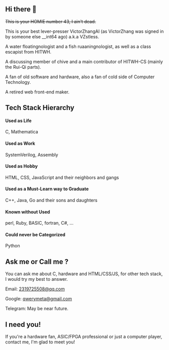 ## Hi there 👋

<del>This is your HOMIE number 43, I ain't dead.</del>

This is your best lever-presser VictorZhangAI (as VictorZhang was signed in by someone else __int64 ago) a.k.a VZstless.

A water floatingnologist and a fish ruaaningnologist, as well as a class escapist from HITWH.

A discussing member of chive and a main contributor of HITWH-CS (mainly the Rui-Qi parts).

A fan of old software and hardware, also a fan of cold side of Computer Technology.

A retired web front-end maker.

## Tech Stack Hierarchy

#### Used as Life

C, Mathematica

#### Used as Work

SystemVerilog, Assembly

#### Used as Hobby

HTML, CSS, JavaScript and their neighbors and gangs

#### Used as a Must-Learn way to Graduate

C++, Java, Go and their sons and daughters

#### Known without Used

perl, Ruby, BASIC, fortran, C#, ...

#### Could never be Categorized

Python

## Ask me or Call me ?

You can ask me about C, hardware and HTML/CSS/JS, for other tech stack, I would try my best to answer.

Email: 2319725508@qq.com

Google: qwerymeta@gmail.com

Telegram: May be near future.

## I need you!

If you're a hardware fan, ASIC/FPGA professional or just a computer player, contact me, I'm glad to meet you! 
